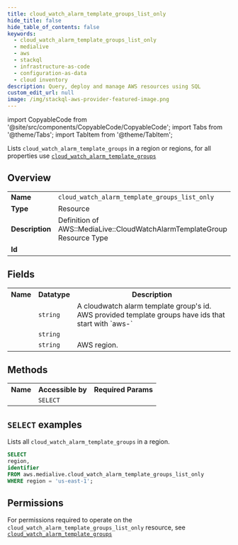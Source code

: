 ```yaml
---
title: cloud_watch_alarm_template_groups_list_only
hide_title: false
hide_table_of_contents: false
keywords:
  - cloud_watch_alarm_template_groups_list_only
  - medialive
  - aws
  - stackql
  - infrastructure-as-code
  - configuration-as-data
  - cloud inventory
description: Query, deploy and manage AWS resources using SQL
custom_edit_url: null
image: /img/stackql-aws-provider-featured-image.png
---
```


import CopyableCode from '@site/src/components/CopyableCode/CopyableCode';
import Tabs from '@theme/Tabs';
import TabItem from '@theme/TabItem';

Lists <code>cloud_watch_alarm_template_groups</code> in a region or regions, for all properties use <a href="/services/serviceName/cloud_watch_alarm_template_groups/"><code>cloud_watch_alarm_template_groups</code></a>

## Overview
<table>
<tbody>
<tr><td><b>Name</b></td><td><code>cloud_watch_alarm_template_groups_list_only</code></td></tr>
<tr><td><b>Type</b></td><td>Resource</td></tr>
<tr><td><b>Description</b></td><td>Definition of AWS::MediaLive::CloudWatchAlarmTemplateGroup Resource Type</td></tr>
<tr><td><b>Id</b></td><td><CopyableCode code="aws.medialive.cloud_watch_alarm_template_groups_list_only" /></td></tr>
</tbody>
</table>

## Fields
<table>
<tbody>
<tr><th>Name</th><th>Datatype</th><th>Description</th></tr><tr><td><CopyableCode code="id" /></td><td><code>string</code></td><td>A cloudwatch alarm template group's id. AWS provided template groups have ids that start with `aws-`</td></tr>
<tr><td><CopyableCode code="identifier" /></td><td><code>string</code></td><td></td></tr>
<tr><td><CopyableCode code="region" /></td><td><code>string</code></td><td>AWS region.</td></tr>
</tbody>
</table>

## Methods

<table>
<tbody>
  <tr>
    <th>Name</th>
    <th>Accessible by</th>
    <th>Required Params</th>
  </tr>
  <tr>
    <td><CopyableCode code="list_resources" /></td>
    <td><code>SELECT</code></td>
    <td><CopyableCode code="region" /></td>
  </tr>
</tbody>
</table>

## `SELECT` examples
Lists all <code>cloud_watch_alarm_template_groups</code> in a region.
```sql
SELECT
region,
identifier
FROM aws.medialive.cloud_watch_alarm_template_groups_list_only
WHERE region = 'us-east-1';
```


## Permissions

For permissions required to operate on the <code>cloud_watch_alarm_template_groups_list_only</code> resource, see <a href="/services/medialive/cloud_watch_alarm_template_groups/#permissions"><code>cloud_watch_alarm_template_groups</code></a>

